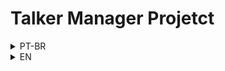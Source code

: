 # Talker Manager Projetct

<details>
<summary>PT-BR</summary>

## Descrição

Este projeto consiste em uma API para cadastrar, visualizar, pesquisar, editar e excluir informações de palestrantes, utilizando um arquivo como banco de dados.

## Tecnologias

- Node;
- Javascript;
- Express;
- Docker;

## Como rodar esse projeto

- Clone o projeto: `git@github.com:VictorMattV/talker_manager_project.git`;
- Suba os containers: `docker-compose up -d`;
- Execute o terminal do container: `docker exec -it talker_manager bash`;
- Instale as dependências: `npm install`;
- Inicialize a aplicação: `npm start`.

</details>

<details>
<summary>EN</summary>

## Descrição

This project consists of an API to register, view, search, edit and delete information from talkers, using a file as a database.

## Tecnologies

- Node;
- Javascript;
- Express;
- Docker;

## How to run this project

- Clone the repository: `git@github.com:VictorMattV/talker_manager_project.git`;
- Start the containers: `docker-compose up -d`;
- Run the container terminal: `docker exec -it talker_manager bash`;
- Install the dependencies: `npm install`;
- Start the application: `npm start`.

</details>
